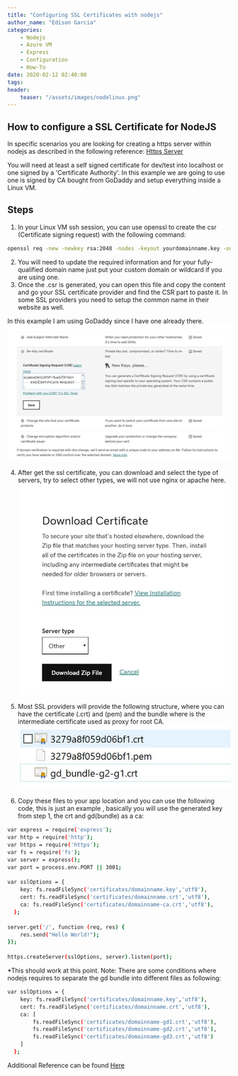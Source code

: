 ```yaml
---
title: "Configuring SSL Certificates with nodejs"
author_name: "Edison Garcia"
categories:
    - Nodejs
    - Azure VM
    - Express
    - Configuration
    - How-To
date: 2020-02-12 02:40:00
tags:
header:
    teaser: "/assets/images/nodelinux.png" 
---
```

## How to configure a SSL Certificate for NodeJS

In specific scenarios you are looking for creating a https server within nodejs as described in the following reference: [Https Server](https://nodejs.org/en/knowledge/HTTP/servers/how-to-create-a-HTTPS-server/)

You will need at least a self signed certificate for dev/test into localhost or one signed by a 'Certificate Authority'.
In this example we are going to use one is signed by CA bought from GoDaddy and setup everything inside a Linux VM.

## Steps

1. In your Linux VM ssh session, you can use openssl to create the csr (Certificate signing request) with the following command:

```bash
openssl req -new -newkey rsa:2048 -nodes -keyout yourdomainname.key -out yourdomainname.csr
```

2. You will need to update the required information and for your fully-qualified domain name just put your custom domain or wildcard if you are using one.
3. Once the .csr is generated, you can open this file and copy the content and go your SSL certificate provider and find the CSR part to paste it. In some SSL providers you need to setup the common name in their website as well.

In this example I am using GoDaddy since I have one already there.
![csr](/media/2020/02/edisga-godaddycsr.png)

4. After get the ssl certificate, you can download and select the type of servers, try to select other types, we will not use nginx or apache here.
![ssl](/media/2020/02/edisga-godaddy-downloadssl.png)

5. Most SSL providers will provide the following structure, where you can have the certificate (.crt) and (pem) and the bundle where is the intermediate certificate used as proxy for root CA.
![structure](/media/2020/02/edisga-godaddy-structure.png)

6. Copy these files to your app location and you can use the following code, this is just an example , basically you will use the generated key from step 1, the crt and gd(bundle) as a ca:

```bash
var express = require('express');
var http = require('http');
var https = require('https');
var fs = require('fs');
var server = express();
var port = process.env.PORT || 3001;

var sslOptions = {
    key: fs.readFileSync('certificates/domainname.key','utf8'),
    cert: fs.readFileSync('certificates/domainname.crt','utf8'),
    ca: fs.readFileSync('certificates/domainname-ca.crt','utf8'),
  };

server.get('/', function (req, res) {
    res.send("Hello World!");
});

https.createServer(sslOptions, server).listen(port);
```

*This should work at this point. Note: There are some conditions where nodejs requires to separate the gd bundle into different files as following:

```bash
var sslOptions = {
    key: fs.readFileSync('certificates/domainname.key','utf8'),
    cert: fs.readFileSync('certificates/domainname.crt','utf8'),
    ca: [
        fs.readFileSync('certificates/domainname-gd1.crt','utf8'), 
        fs.readFileSync('certificates/domainname-gd2.crt','utf8'),
        fs.readFileSync('certificates/domainname-gd3.crt','utf8')
    ]
  };
```

Additional Reference can be found [Here](https://nodejs.org/en/knowledge/HTTP/servers/how-to-create-a-HTTPS-server/)


